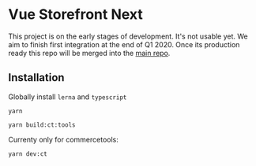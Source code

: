 # Vue Storefront Next 

This project is on the early stages of development. It's not usable yet. We aim to finish first integration at the end of Q1 2020. Once its production ready this repo will be merged into the [main repo](https://github.com/DivanteLtd/vue-storefront/). 

## Installation
Globally install `lerna` and `typescript`

```
yarn
```

```
yarn build:ct:tools
```

Currenty only for commercetools:

```
yarn dev:ct
```
